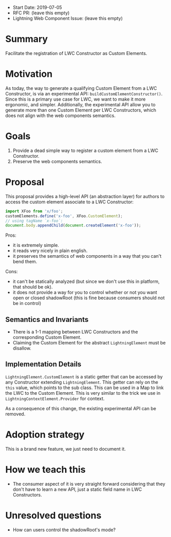 - Start Date: 2019-07-05
- RFC PR: (leave this empty)
- Lightning Web Component Issue: (leave this empty)

# Summary

Facilitate the registration of LWC Constructor as Custom Elements.

# Motivation

As today, the way to generate a qualifying Custom Element from a LWC Constructor, is via an experimental API: `buildCustomElementConstructor()`. Since this is a primary use case for LWC, we want to make it more ergonomic, and simpler. Additionally, the experimental API allow you to generate more than one Custom Element per LWC Constructors, which does not align with the web components semantics.

# Goals

1. Provide a dead simple way to register a custom element from a LWC Constructor.
2. Preserve the web components semantics.

# Proposal

This proposal provides a high-level API (an abstraction layer) for authors to access the custom element associate to a LWC Constructor:

```js
import XFoo from 'x/foo';
customElements.define('x-foo', XFoo.CustomElement);
// using tagName `x-foo`:
document.body.appendChild(document.createElement('x-foo'));
```

Pros:
* it is extremely simple.
* it reads very nicely in plain english.
* it preserves the semantics of web components in a way that you can't bend them.

Cons:
* it can't be statically analyzed (but since we don't use this in platform, that should be ok).
* it does not provide a way for you to control whether or not you want open or closed shadowRoot (this is fine because consumers should not be in control)

## Semantics and Invariants

* There is a 1-1 mapping between LWC Constructors and the corresponding Custom Element.
* Claiming the Custom Element for the abstract `LightningElement` must be disallow.

## Implementation Details

`LightningElement.CustomElement` is a static getter that can be accessed by any Constructor extending `LightningElement`. This getter can rely on the `this` value, which points to the sub class. This can be used in a Map to link the LWC to the Custom Element. This is very similar to the trick we use in  `LightningContextElement.Provider` for context.

As a consequence of this change, the existing experimental API can be removed.

# Adoption strategy

This is a brand new feature, we just need to document it.

# How we teach this

* The consumer aspect of it is very straight forward considering that they don't have to learn a new API, just a static field name in LWC Constructors.

# Unresolved questions

* How can users control the shadowRoot's mode?
